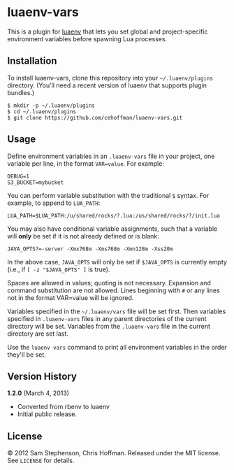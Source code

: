 # luaenv-vars

This is a plugin for [luaenv](https://github.com/cehoffman/luaenv)
that lets you set global and project-specific environment variables
before spawning Lua processes.

## Installation

To install luaenv-vars, clone this repository into your
`~/.luaenv/plugins` directory. (You'll need a recent version of luaenv
that supports plugin bundles.)

    $ mkdir -p ~/.luaenv/plugins
    $ cd ~/.luaenv/plugins
    $ git clone https://github.com/cehoffman/luaenv-vars.git

## Usage

Define environment variables in an `.luaenv-vars` file in your project,
one variable per line, in the format `VAR=value`. For example:

    DEBUG=1
    S3_BUCKET=mybucket

You can perform variable substitution with the traditional `$`
syntax. For example, to append to `LUA_PATH`:

    LUA_PATH=$LUA_PATH:/u/shared/rocks/?.lua:/us/shared/rocks/?/init.lua

You may also have conditional variable assignments, such that a
variable will **only** be set if it is not already defined or is blank:

    JAVA_OPTS?=-server -Xmx768m -Xms768m -Xmn128m -Xss20m

In the above case, `JAVA_OPTS` will only be set if `$JAVA_OPTS` is
currently empty (i.e., if `[ -z "$JAVA_OPTS" ]` is true).

Spaces are allowed in values; quoting is not necessary. Expansion and
command substitution are not allowed. Lines beginning with `#` or any
lines not in the format VAR=value will be ignored.

Variables specified in the `~/.luaenv/vars` file will be set
first. Then variables specified in `.luaenv-vars` files in any parent
directories of the current directory will be set. Variables from the
`.luaenv-vars` file in the current directory are set last.

Use the `luaenv vars` command to print all environment variables in the
order they'll be set.

## Version History

**1.2.0** (March 4, 2013)

* Converted from rbenv to luaenv
* Initial public release.

## License

&copy; 2012 Sam Stephenson, Chris Hoffman. Released under the MIT license. See
`LICENSE` for details.

